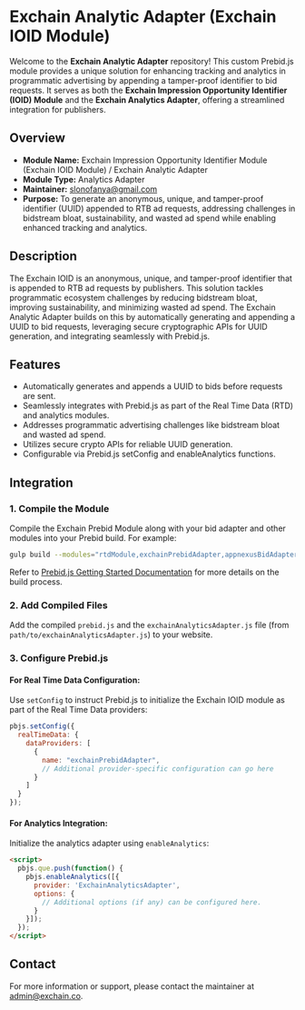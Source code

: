# Exchain Analytic Adapter (Exchain IOID Module)

Welcome to the **Exchain Analytic Adapter** repository! This custom Prebid.js module provides a unique solution for enhancing tracking and analytics in programmatic advertising by appending a tamper-proof identifier to bid requests. It serves as both the **Exchain Impression Opportunity Identifier (IOID) Module** and the **Exchain Analytics Adapter**, offering a streamlined integration for publishers.

## Overview

- **Module Name:** Exchain Impression Opportunity Identifier Module (Exchain IOID Module) / Exchain Analytic Adapter
- **Module Type:** Analytics Adapter
- **Maintainer:** [slonofanya@gmail.com](mailto:slonofanya@gmail.com)
- **Purpose:** To generate an anonymous, unique, and tamper-proof identifier (UUID) appended to RTB ad requests, addressing challenges in bidstream bloat, sustainability, and wasted ad spend while enabling enhanced tracking and analytics.

## Description

The Exchain IOID is an anonymous, unique, and tamper-proof identifier that is appended to RTB ad requests by publishers. This solution tackles programmatic ecosystem challenges by reducing bidstream bloat, improving sustainability, and minimizing wasted ad spend. The Exchain Analytic Adapter builds on this by automatically generating and appending a UUID to bid requests, leveraging secure cryptographic APIs for UUID generation, and integrating seamlessly with Prebid.js.

## Features

- Automatically generates and appends a UUID to bids before requests are sent.
- Seamlessly integrates with Prebid.js as part of the Real Time Data (RTD) and analytics modules.
- Addresses programmatic advertising challenges like bidstream bloat and wasted ad spend.
- Utilizes secure crypto APIs for reliable UUID generation.
- Configurable via Prebid.js setConfig and enableAnalytics functions.

## Integration

### 1. Compile the Module

Compile the Exchain Prebid Module along with your bid adapter and other modules into your Prebid build. For example:

```bash
gulp build --modules="rtdModule,exchainPrebidAdapter,appnexusBidAdapter,..."  
```

Refer to [Prebid.js Getting Started Documentation](https://docs.prebid.org/dev-docs/getting-started.html) for more details on the build process.

### 2. Add Compiled Files

Add the compiled `prebid.js` and the `exchainAnalyticsAdapter.js` file (from `path/to/exchainAnalyticsAdapter.js`) to your website.

### 3. Configure Prebid.js

#### For Real Time Data Configuration:

Use `setConfig` to instruct Prebid.js to initialize the Exchain IOID module as part of the Real Time Data providers:

```javascript
pbjs.setConfig({
  realTimeData: {
    dataProviders: [
      {
        name: "exchainPrebidAdapter",
        // Additional provider-specific configuration can go here
      }
    ]
  }
});
```

#### For Analytics Integration:

Initialize the analytics adapter using `enableAnalytics`:

```html
<script>
  pbjs.que.push(function() {
    pbjs.enableAnalytics([{
      provider: 'ExchainAnalyticsAdapter',
      options: {
        // Additional options (if any) can be configured here.
      }
    }]);
  });
</script>
```

## Contact

For more information or support, please contact the maintainer at [admin@exchain.co](mailto:admin@exchain.co).